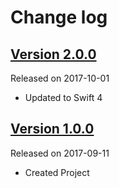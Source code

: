 # Change log

## [Version 2.0.0](https://github.com/efremidze/Peep/releases/tag/2.0.0)
Released on 2017-10-01

- Updated to Swift 4

## [Version 1.0.0](https://github.com/efremidze/Peep/releases/tag/1.0.0)
Released on 2017-09-11

- Created Project
